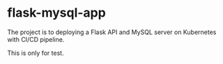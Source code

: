 # flask-mysql-app

The project is to deploying a Flask API and MySQL server on Kubernetes with CI/CD pipeline.

This is only for test.

